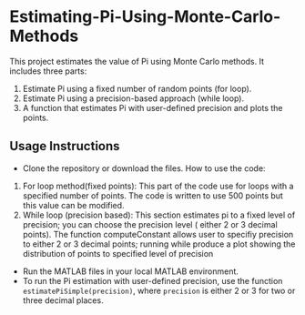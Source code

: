 # Estimating-Pi-Using-Monte-Carlo-Methods

This project estimates the value of Pi using Monte Carlo methods. It includes three parts:
1. Estimate Pi using a fixed number of random points (for loop).
2. Estimate Pi using a precision-based approach (while loop).
3. A function that estimates Pi with user-defined precision and plots the points.

## Usage Instructions
- Clone the repository or download the files.
How to use the code:
1) For loop method(fixed points): This part of the code use for loops with a specified number of points. The code is written to use 500 points but this value can be modified.
2) While loop (precision based): This section estimates pi to a fixed level of precision; you can choose the precision level ( either 2 or 3 decimal points). The function computeConstant allows user to specifiy precision to either 2 or 3 decimal points; running while produce a plot showing the distribution of points to specified level of precision 
- Run the MATLAB files in your local MATLAB environment.
- To run the Pi estimation with user-defined precision, use the function `estimatePiSimple(precision)`, where `precision` is either 2 or 3 for two or three decimal places.
